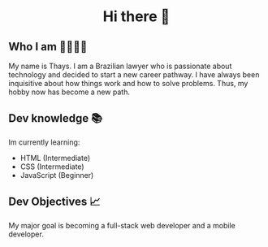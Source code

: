 
<h1 align="center">Hi there 👋</h1>
<h2>Who I am 🖐🏻🤷‍♀️</h2>
<p>
  My name is Thays. I am a Brazilian lawyer who is passionate about technology
  and decided to start a new career pathway. I have always been inquisitive
  about how things work and how to solve problems. Thus, my hobby now has become
  a new path.
</p>

<h2>Dev knowledge 📚</h2>
<p>Im currently learning:</p>
    <ul>
        <li>HTML (Intermediate)</li>
        <li>CSS (Intermediate)</li>
        <li>JavaScript (Beginner) </li>
    </ul>

<h2>Dev Objectives 📈</h2>
<p>
  My major goal is becoming a full-stack web developer and a mobile developer.
</p>


<!--
**tatacsd/tatacsd** is a ✨ _special_ ✨ repository because its `README.md` (this file) appears on your GitHub profile.

Here are some ideas to get you started:

- 🔭 I’m currently working on ...
- 🌱 I’m currently learning ...
- 👯 I’m looking to collaborate on ...
- 🤔 I’m looking for help with ...
- 💬 Ask me about ...
- 📫 How to reach me: ...
- 😄 Pronouns: ...
- ⚡ Fun fact: ...
-->
